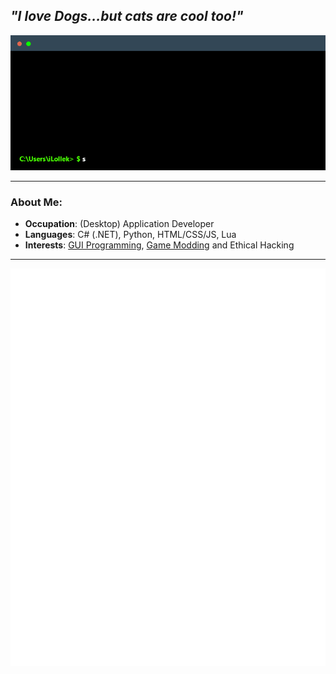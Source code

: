 *"I love Dogs...but cats are cool too!"*
---
![TerminalGIF](/terminal.gif)

---
### About Me:
- **Occupation**: (Desktop) Application Developer
- **Languages**: C# (.NET), Python, HTML/CSS/JS, Lua
- **Interests**: [GUI Programming](https://github.com/iLollek/CTkVisualizer), [Game Modding](https://github.com/iLollek/NRPFarMod) and Ethical Hacking
---
![Metrics](/github-metrics.svg)
